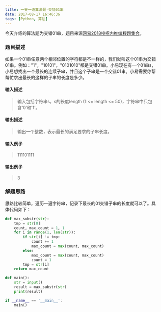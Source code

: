 ```yaml
---
title: 一天一道算法题-交错01串
date: 2017-08-17 16:46:36
tags: [Python, 算法]
---
```


今天介绍的算法题为交错01串，题目来源[网易2018校招内推编程题集合](https://www.nowcoder.com/question/next?pid=6291726&qid=112724&tid=9989713)。
<!--more-->

### 题目描述

如果一个01串任意两个相邻位置的字符都是不一样的，我们就叫这个01串为交错01串。例如："1"，"10101"，"0101010"都是交错01串。小易现在有一个01串s，小易想找出一个最长的连续子串，并且这个子串是一个交错01串。小易需要你帮帮忙求出最长的这样的子串的长度是多少。

#### 输入描述
<blockquote>
	输入包括字符串s，s的长度length (1 <= length <= 50)，字符串中只包含'0'和'1'。
</blockquote>

#### 输出描述
<blockquote>
	输出一个整数，表示最长的满足要求的子串长度。
</blockquote>

#### 输入例子
<blockquote>
	111101111
</blockquote>

#### 输出例子
<blockquote>
	3
</blockquote>

### 解题思路

思路比较简单，遍历一遍字符串，记录下最长的01交错子串的长度就可以了。具体代码如下：

``` Python
def max_substr(str):
    tmp = str[0]
    count, max_count = 1, 1
    for i in range(1, len(str)):
        if str[i] != tmp:
            count += 1
            max_count = max(count, max_count)
        else:
            max_count = max(count, max_count)
            count = 1
        tmp = str[i]
    return max_count

def main():
    str = input()
    result = max_substr(str)
    print(result)

if __name__ == '__main__':
    main()
```
